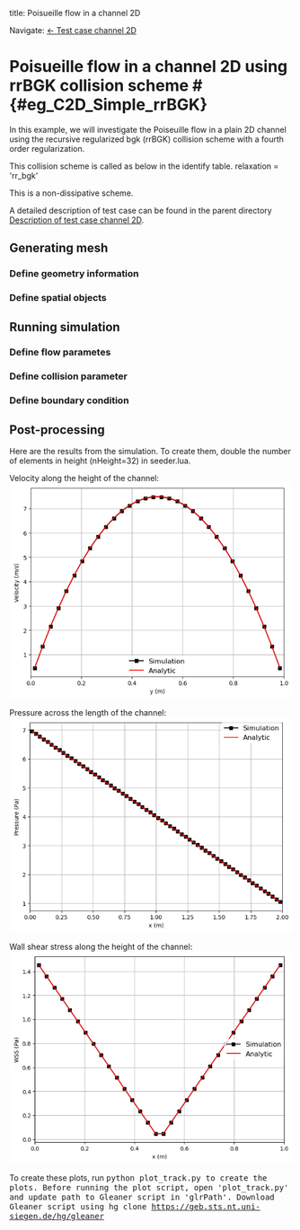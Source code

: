 title: Poisueille flow in a channel 2D

Navigate: [&larr; Test case channel 2D](../../index.html)

# Poisueille flow in a channel 2D using rrBGK collision scheme # {#eg_C2D_Simple_rrBGK}

In this example, we will investigate the Poiseuille flow in a plain 2D channel
using the recursive regularized bgk (rrBGK) collision scheme with a fourth
order regularization.

This collision scheme is called as below in the identify table.
relaxation = 'rr_bgk'

This is a non-dissipative scheme.

A detailed description of test case can be found in the parent directory
[Description of test case channel 2D](../index.html).

## Generating mesh ##
### Define geometry information ###
### Define spatial objects ###

## Running simulation ##
### Define flow parametes ###
### Define collision parameter ###
### Define boundary condition ###
## Post-processing ##

Here are the results from the simulation. To create them, double the number of
elements in height (nHeight=32) in seeder.lua.

Velocity along the height of the channel:
![Velocity_Profile](media/Velocity_Profile.png)

Pressure across the length of the channel:
![Pressure_Profile](media/Pressure_Profile.png)

Wall shear stress along the height of the channel:
![WSS_Profile](media/WSS_Profile.png)

To create these plots, run <tt>python plot_track.py<tt> to create the plots.
Before running the plot script, open 'plot_track.py' and update path to
Gleaner script in 'glrPath'.
Download Gleaner script using
<tt>hg clone https://geb.sts.nt.uni-siegen.de/hg/gleaner</tt>
